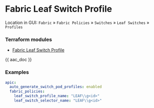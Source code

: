 # Fabric Leaf Switch Profile

Location in GUI:
`Fabric` » `Fabric Policies` » `Switches` » `Leaf Switches` » `Profiles`

### Terraform modules

* [Fabric Leaf Switch Profile](https://registry.terraform.io/modules/netascode/fabric-leaf-switch-profile/aci/latest)

{{ aac_doc }}
### Examples

```yaml
apic:
  auto_generate_switch_pod_profiles: enabled
  fabric_policies:
    leaf_switch_profile_name: "LEAF\\g<id>"
    leaf_switch_selector_name: "LEAF\\g<id>"
```
